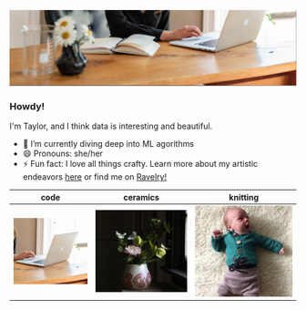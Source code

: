 ![desk view](./images/desk_view.png)
### Howdy!
I'm Taylor, and I think data is interesting and beautiful.

- 🌱 I’m currently diving deep into ML agorithms
- 😄 Pronouns: she/her
- ⚡ Fun fact: I love all things crafty. Learn more about my artistic endeavors [here](www.halemade.com) or find me on [Ravelry!](https://www.ravelry.com/people/halemade)

| code | ceramics | knitting |
| ------------- | ------------- | ------------- |
| ![all labels](./images/code.png)   | ![welt](./images/ceramics.png)   | ![deck](./images/knitting.png)   |





<!--
**halemade/halemade** is a ✨ _special_ ✨ repository because its `README.md` (this file) appears on your GitHub profile.

Here are some ideas to get you started:

- 🔭 I’m currently working on ...
- 🌱 I’m currently learning ...
- 👯 I’m looking to collaborate on ...
- 🤔 I’m looking for help with ...
- 💬 Ask me about ...
- 📫 How to reach me: ...
- 😄 Pronouns: she/her
- ⚡ Fun fact: ...
-->

